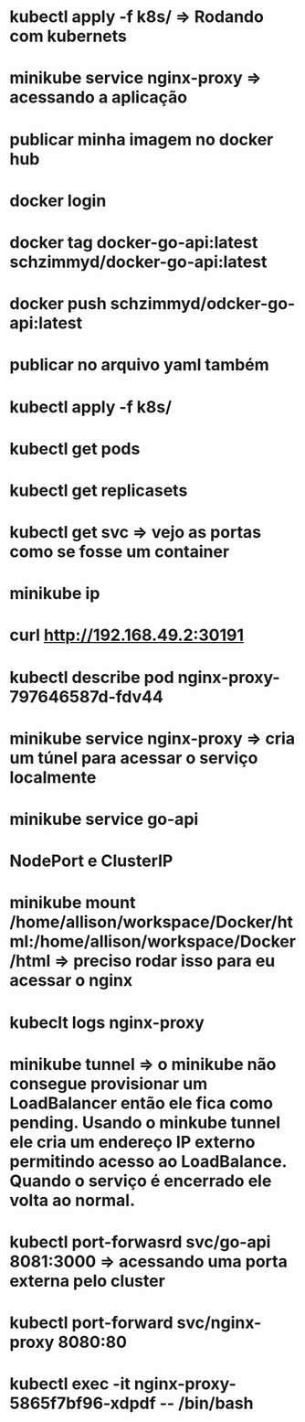 # kubectl apply -f k8s/  => Rodando com kubernets
# minikube service nginx-proxy => acessando a aplicação
#  publicar minha imagem no docker hub 
# docker login
# docker tag docker-go-api:latest schzimmyd/docker-go-api:latest
# docker push schzimmyd/odcker-go-api:latest
# publicar no arquivo yaml também
# kubectl apply -f k8s/
# kubectl get pods
# kubectl get replicasets
# kubectl get svc => vejo as portas como se fosse um container
# minikube ip
# curl http://192.168.49.2:30191
# kubectl describe pod nginx-proxy-797646587d-fdv44
# minikube service nginx-proxy => cria um túnel para acessar o serviço localmente
# minikube service go-api
# NodePort e ClusterIP
# minikube mount /home/allison/workspace/Docker/html:/home/allison/workspace/Docker/html => preciso rodar isso para eu acessar o nginx
# kubeclt logs nginx-proxy
# minikube tunnel => o minikube não consegue provisionar um LoadBalancer então ele fica como pending. Usando o minkube tunnel ele cria um endereço IP externo permitindo acesso ao LoadBalance. Quando o serviço é encerrado ele volta ao normal. 
# kubectl port-forwasrd svc/go-api 8081:3000 => acessando uma porta externa pelo cluster
# kubectl port-forward svc/nginx-proxy 8080:80
# kubectl exec -it nginx-proxy-5865f7bf96-xdpdf -- /bin/bash